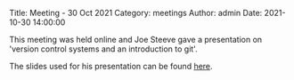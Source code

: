 Title: Meeting - 30 Oct 2021
Category: meetings
Author: admin
Date: 2021-10-30 14:00:00

This meeting was held online and Joe Steeve gave a presentation on 'version control systems and an introduction to git'.

The slides used for his presentation can be found [here](https://raw.githubusercontent.com/glugot/meetings-presentations/master/2021-10-30-Joe-version-control-systems-introduction-to-git.pdf).

